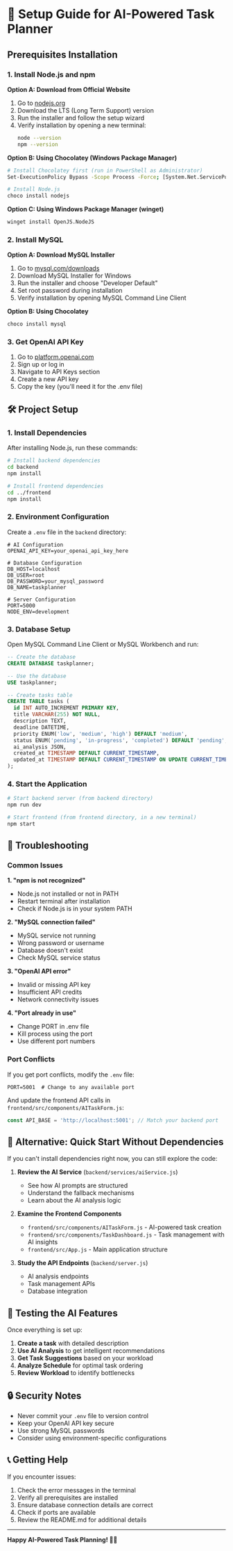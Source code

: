 # 🚀 Setup Guide for AI-Powered Task Planner

## Prerequisites Installation

### 1. Install Node.js and npm

**Option A: Download from Official Website**
1. Go to [nodejs.org](https://nodejs.org/)
2. Download the LTS (Long Term Support) version
3. Run the installer and follow the setup wizard
4. Verify installation by opening a new terminal:
   ```bash
   node --version
   npm --version
   ```

**Option B: Using Chocolatey (Windows Package Manager)**
```bash
# Install Chocolatey first (run in PowerShell as Administrator)
Set-ExecutionPolicy Bypass -Scope Process -Force; [System.Net.ServicePointManager]::SecurityProtocol = [System.Net.ServicePointManager]::SecurityProtocol -bor 3072; iex ((New-Object System.Net.WebClient).DownloadString('https://community.chocolatey.org/install.ps1'))

# Install Node.js
choco install nodejs
```

**Option C: Using Windows Package Manager (winget)**
```bash
winget install OpenJS.NodeJS
```

### 2. Install MySQL

**Option A: Download MySQL Installer**
1. Go to [mysql.com/downloads](https://dev.mysql.com/downloads/installer/)
2. Download MySQL Installer for Windows
3. Run the installer and choose "Developer Default"
4. Set root password during installation
5. Verify installation by opening MySQL Command Line Client

**Option B: Using Chocolatey**
```bash
choco install mysql
```

### 3. Get OpenAI API Key

1. Go to [platform.openai.com](https://platform.openai.com/)
2. Sign up or log in
3. Navigate to API Keys section
4. Create a new API key
5. Copy the key (you'll need it for the .env file)

## 🛠️ Project Setup

### 1. Install Dependencies

After installing Node.js, run these commands:

```bash
# Install backend dependencies
cd backend
npm install

# Install frontend dependencies
cd ../frontend
npm install
```

### 2. Environment Configuration

Create a `.env` file in the `backend` directory:

```env
# AI Configuration
OPENAI_API_KEY=your_openai_api_key_here

# Database Configuration
DB_HOST=localhost
DB_USER=root
DB_PASSWORD=your_mysql_password
DB_NAME=taskplanner

# Server Configuration
PORT=5000
NODE_ENV=development
```

### 3. Database Setup

Open MySQL Command Line Client or MySQL Workbench and run:

```sql
-- Create the database
CREATE DATABASE taskplanner;

-- Use the database
USE taskplanner;

-- Create tasks table
CREATE TABLE tasks (
  id INT AUTO_INCREMENT PRIMARY KEY,
  title VARCHAR(255) NOT NULL,
  description TEXT,
  deadline DATETIME,
  priority ENUM('low', 'medium', 'high') DEFAULT 'medium',
  status ENUM('pending', 'in-progress', 'completed') DEFAULT 'pending',
  ai_analysis JSON,
  created_at TIMESTAMP DEFAULT CURRENT_TIMESTAMP,
  updated_at TIMESTAMP DEFAULT CURRENT_TIMESTAMP ON UPDATE CURRENT_TIMESTAMP
);
```

### 4. Start the Application

```bash
# Start backend server (from backend directory)
npm run dev

# Start frontend (from frontend directory, in a new terminal)
npm start
```

## 🔧 Troubleshooting

### Common Issues

**1. "npm is not recognized"**
- Node.js not installed or not in PATH
- Restart terminal after installation
- Check if Node.js is in your system PATH

**2. "MySQL connection failed"**
- MySQL service not running
- Wrong password or username
- Database doesn't exist
- Check MySQL service status

**3. "OpenAI API error"**
- Invalid or missing API key
- Insufficient API credits
- Network connectivity issues

**4. "Port already in use"**
- Change PORT in .env file
- Kill process using the port
- Use different port numbers

### Port Conflicts

If you get port conflicts, modify the `.env` file:

```env
PORT=5001  # Change to any available port
```

And update the frontend API calls in `frontend/src/components/AITaskForm.js`:

```javascript
const API_BASE = 'http://localhost:5001'; // Match your backend port
```

## 🚀 Alternative: Quick Start Without Dependencies

If you can't install dependencies right now, you can still explore the code:

1. **Review the AI Service** (`backend/services/aiService.js`)
   - See how AI prompts are structured
   - Understand the fallback mechanisms
   - Learn about the AI analysis logic

2. **Examine the Frontend Components**
   - `frontend/src/components/AITaskForm.js` - AI-powered task creation
   - `frontend/src/components/TaskDashboard.js` - Task management with AI insights
   - `frontend/src/App.js` - Main application structure

3. **Study the API Endpoints** (`backend/server.js`)
   - AI analysis endpoints
   - Task management APIs
   - Database integration

## 📱 Testing the AI Features

Once everything is set up:

1. **Create a task** with detailed description
2. **Use AI Analysis** to get intelligent recommendations
3. **Get Task Suggestions** based on your workload
4. **Analyze Schedule** for optimal task ordering
5. **Review Workload** to identify bottlenecks

## 🔒 Security Notes

- Never commit your `.env` file to version control
- Keep your OpenAI API key secure
- Use strong MySQL passwords
- Consider using environment-specific configurations

## 📞 Getting Help

If you encounter issues:

1. Check the error messages in the terminal
2. Verify all prerequisites are installed
3. Ensure database connection details are correct
4. Check if ports are available
5. Review the README.md for additional details

---

**Happy AI-Powered Task Planning! 🚀🤖**

